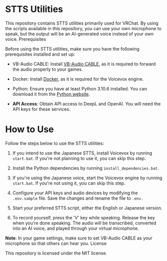 # STTS Utilities

This repository contains STTS utilities primarily used for VRChat. By using the scripts available in this repository, you can use your own microphone to speak, but the output will be an AI-generated voice instead of your own voice.
Prerequisites

Before using the STTS utilities, make sure you have the following prerequisites installed and set up:

- VB-Audio CABLE: Install [VB-Audio CABLE](https://vb-audio.com/Cable/), as it is required to forward the audio properly to your games.

- Docker: Install [Docker](https://www.docker.com/products/docker-desktop/), as it is required for the Voicevox engine.

- Python: Ensure you have at least Python 3.10.6 installed. You can download it from the [Python website](https://www.python.org/downloads/release/python-3106/).

- **API Access**: Obtain API access to DeepL and OpenAI. You will need the API keys for these services.

# How to Use

Follow the steps below to use the STTS utilities:

1. If you intend to use the Japanese STTS, install Voicevox by running `start.bat`. If you're not planning to use it, you can skip this step.

2. Install the Python dependencies by running `install_dependencies.bat`.

3. If you're using the Japanese voice, start the Voicevox engine by running `start.bat`. If you're not using it, you can skip this step.

4. Configure your API keys and audio devices by modifying the `.env.sample` file. Save the changes and rename the file to `.env.`

5. Start your preferred STTS script, either the English or Japanese version.

6. To record yourself, press the 'V' key while speaking. Release the key when you're done speaking. The audio will be transcribed, converted into an AI voice, and played through your virtual microphone.

**Note**: In your game settings, make sure to set VB-Audio CABLE as your microphone so that others can hear you.
License

This repository is licensed under the MIT license.
